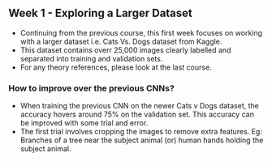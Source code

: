 ## Week 1 - Exploring a Larger Dataset

- Continuing from the previous course, this first week focuses on working with a larger dataset i.e. Cats Vs. Dogs dataset from Kaggle.
- This dataset contains overr 25,000 images clearly labelled and separated into training and validation sets.
- For any theory references, please look at the last course.

### How to improve over the previous CNNs?

- When training the previous CNN on the newer Cats v Dogs dataset, the accuracy hovers around 75% on the validation set. This accuracy can be improved with some trial and error.
- The first trial involves cropping the images to remove extra features. Eg: Branches of a tree near the subject animal (or) human hands holding the subject animal.
